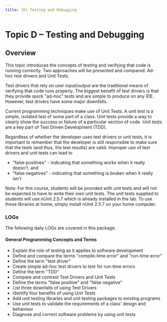 ```yaml
---
title: (D) Testing and Debugging
---
```

# Topic D – Testing and Debugging

## Overview

This topic introduces the concepts of testing and verifying that code is running correctly. Two approaches will be presented and compared: Ad-hoc test drivers and Unit Tests.

Test drivers that rely on user input/output are the traditional means of verifying that code runs properly. The biggest benefit of test drivers is that they provide quick "ad-hoc" tests and are simple to produce on any IDE. However, test drivers have some major downfalls.

Current programming techniques make use of Unit Tests. A unit test is a simple, isolated test of some part of a class. Unit tests provide a way to clearly show the success or failure of a particular section of code. Unit tests are a key part of Test Driven Development (TDD).

Regardless of whether the developer uses test drivers or unit tests, it is important to remember that the developer is still responsible to make sure that the tests (and thus, the test results) are valid. Improper use of test drivers and unit tests can lead to
* "false positives" - indicating that something works when it really doesn't, and 
* "false negatives" - indicating that something is broken when it really isn't 

Note: For this course, students will be provided with unit tests and will not be expected to have to write their own unit tests. The unit tests supplied to students will use nUnit 2.5.7 which is already installed in the lab. To use these libraries at home, simply install nUnit 2.5.7 on your home computer.

### LOGs

The following daily LOGs are covered in this package.

#### General Programming Concepts and Terms

* Explain the role of testing as it applies to software development 
* Define and compare the terms "compile-time error" and "run-time error" 
* Define the term "test driver" 
* Create simple ad-hoc test drivers to test for run-time errors 
* Define the term "TDD" 
* Compare and contrast Test Drivers and Unit Tests 
* Define the terms "false positive" and "false negative" 
* List three downfalls of using Test Drivers 
* Identify four benefits of using Unit Tests 
* Add unit testing libraries and unit testing packages to existing programs 
* Use unit tests to validate the requirements of a class' design and behaviour
* Diagnose and correct software problems by using unit tests 
